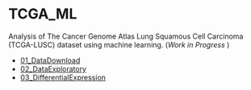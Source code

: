 # TCGA_ML

Analysis of The Cancer Genome Atlas Lung Squamous Cell Carcinoma (TCGA-LUSC) dataset using machine learning. (*Work in Progress* )



- [01_DataDownload](01_DataDownload.md)
- [02_DataExploratory](02_DataExploratory.md)
- [03_DifferentialExpression](03_DifferentialExpression.md)
